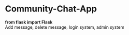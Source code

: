 # Community-Chat-App
**from flask import Flask** </br>
Add message, delete message,  login system, admin system

